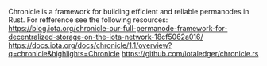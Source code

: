 Chronicle is a framework for building efficient and reliable permanodes in Rust.
For refference see the following resources:
https://blog.iota.org/chronicle-our-full-permanode-framework-for-decentralized-storage-on-the-iota-network-18cf5062a016/
https://docs.iota.org/docs/chronicle/1.1/overview?q=chronicle&highlights=Chronicle
https://github.com/iotaledger/chronicle.rs

